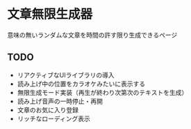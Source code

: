 # 文章無限生成器
意味の無いランダムな文章を時間の許す限り生成できるページ

## TODO

* リアクティブなUIライブラリの導入
* 読み上げ中の位置をカラオケみたいに表示する
* 無限生成モード実装（再生が終わり次第次のテキストを生成）
* 読み上げ音声の一時停止・再開
* 文章のお気に入り登録
* リッチなローディング表示